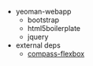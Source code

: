 * yeoman-webapp
	* bootstrap
	* html5boilerplate
	* jquery
* external deps
	* [compass-flexbox](https://github.com/timhettler/compass-flexbox)
